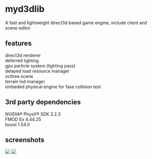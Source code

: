 myd3dlib
====
A fast and lightweight direct3d based game engine, include client and scene editor

features
----
direct3d renderer<br>
deferred lighting<br>
gpu particle system (lighting pass)<br>
delayed load resource manager<br>
octtree scene<br>
terrain lod manager<br>
embeded physical engine for fase collision test<br>

3rd party dependencies
----
NVIDIA® PhysX® SDK 3.2.3<br>
FMOD Ex 4.44.25<br>
boost 1.54.0<br>

screenshots
----
![](https://a.fsdn.com/con/app/proj/myd3dlib/screenshots/test.jpg/1)
![](https://a.fsdn.com/con/app/proj/myd3dlib/screenshots/test2.jpg/1)
